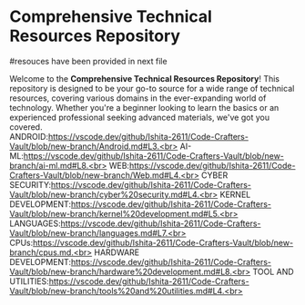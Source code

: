 # Comprehensive Technical Resources Repository
#resouces have been provided in next file

Welcome to the **Comprehensive Technical Resources Repository**! This repository is designed to be your go-to source for a wide range of technical resources, covering various domains in the ever-expanding world of technology. Whether you're a beginner looking to learn the basics or an experienced professional seeking advanced materials, we've got you covered.<br>
ANDROID:https://vscode.dev/github/Ishita-2611/Code-Crafters-Vault/blob/new-branch/Android.md#L3.<br>
AI-ML:https://vscode.dev/github/Ishita-2611/Code-Crafters-Vault/blob/new-branch/ai-ml.md#L8.<br>
WEB:https://vscode.dev/github/Ishita-2611/Code-Crafters-Vault/blob/new-branch/Web.md#L4.<br>
CYBER SECURITY:https://vscode.dev/github/Ishita-2611/Code-Crafters-Vault/blob/new-branch/cyber%20security.md#L4.<br>
KERNEL DEVELOPMENT:https://vscode.dev/github/Ishita-2611/Code-Crafters-Vault/blob/new-branch/kernel%20development.md#L5.<br>
LANGUAGES:https://vscode.dev/github/Ishita-2611/Code-Crafters-Vault/blob/new-branch/languages.md#L7.<br>
CPUs:https://vscode.dev/github/Ishita-2611/Code-Crafters-Vault/blob/new-branch/cpus.md.<br>
HARDWARE DEVELOPMENT:https://vscode.dev/github/Ishita-2611/Code-Crafters-Vault/blob/new-branch/hardware%20development.md#L8.<br>
TOOL AND UTILITIES:https://vscode.dev/github/Ishita-2611/Code-Crafters-Vault/blob/new-branch/tools%20and%20utilities.md#L4.<br>